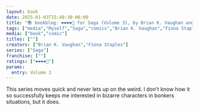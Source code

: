 ```yaml
---
layout: book
date: 2025-01-03T15:48:30-06:00
title: "📚 bookblog: ❤️❤️❤️❤️🖤 for Saga (Volume 3), by Brian K. Vaughan and Fiona Staples"
tags: ["media","Myself","Saga","comics","Brian K. Vaughan","Fiona Staples"]
media: ["book","comic"]
titles: [""]
creators: ["Brian K. Vaughan","Fiona Staples"]
series: ["Saga"]
franchise: [""]
ratings: ["❤️❤️❤️❤️🖤"]
params:
  entry: Volume 3
---
```


This series moves quick and never lets up on the weird. I don't know how it so successfully keeps me interested in bizarre characters in bonkers situations, but it does.
